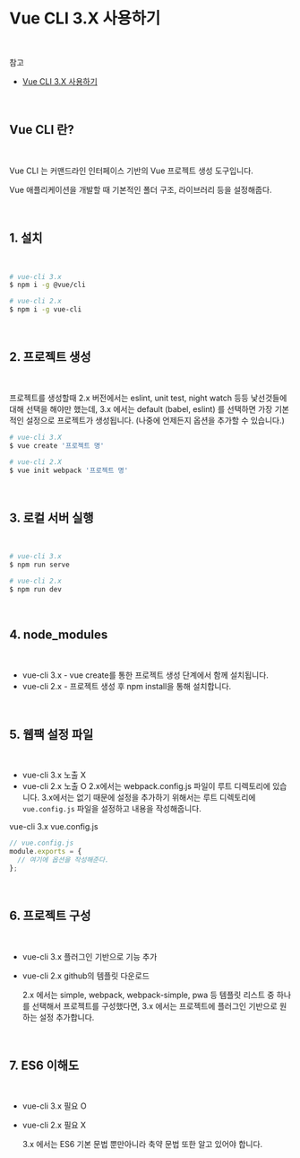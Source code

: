# Vue CLI 3.X 사용하기

<br/>

참고

- [Vue CLI 3.X 사용하기](https://velog.io/@skyepodium/Vue-CLI-3.X-%EC%82%AC%EC%9A%A9%ED%95%98%EA%B8%B0)

<br/>

## Vue CLI 란?

<br/>

Vue CLI 는 커맨드라인 인터페이스 기반의 Vue 프로젝트 생성 도구입니다.

Vue 애플리케이션을 개발할 때 기본적인 폴더 구조, 라이브러리 등을 설정해줍다.

<br/>

## 1. 설치

<br/>

```sh
# vue-cli 3.x
$ npm i -g @vue/cli

# vue-cli 2.x
$ npm i -g vue-cli
```

<br/>

## 2. 프로젝트 생성

<br/>

프로젝트를 생성할때 2.x 버전에서는 eslint, unit test, night watch 등등 낯선것들에 대해 선택을 해야만 했는데,
3.x 에서는 default (babel, eslint) 를 선택하면 가장 기본적인 설정으로 프로젝트가 생성됩니다.
(나중에 언제든지 옵션을 추가할 수 있습니다.)

```sh
# vue-cli 3.X
$ vue create '프로젝트 명'

# vue-cli 2.X
$ vue init webpack '프로젝트 명'
```

<br/>

## 3. 로컬 서버 실행

<br/>

```sh
# vue-cli 3.x
$ npm run serve

# vue-cli 2.x
$ npm run dev
```

<br/>

## 4. node_modules

<br/>

- vue-cli 3.x - vue create를 통한 프로젝트 생성 단계에서 함께 설치됩니다.
- vue-cli 2.x - 프로젝트 생성 후 npm install을 통해 설치합니다.

<br/>

## 5. 웹팩 설정 파일

<br/>

- vue-cli 3.x 노출 X
- vue-cli 2.x 노출 O
  2.x에서는 webpack.config.js 파일이 루트 디렉토리에 있습니다.
  3.x에서는 없기 때문에 설정을 추가하기 위해서는 루트 디렉토리에 `vue.config.js` 파일을 설정하고 내용을 작성해줍니다.

vue-cli 3.x vue.config.js

```js
// vue.config.js
module.exports = {
  // 여기에 옵션을 작성해준다.
};
```

<br/>

## 6. 프로젝트 구성

<br/>

- vue-cli 3.x 플러그인 기반으로 기능 추가
- vue-cli 2.x github의 템플릿 다운로드

  2.x 에서는 simple, webpack, webpack-simple, pwa 등 템플릿 리스트 중 하나를 선택해서 프로젝트를 구성했다면, 3.x 에서는 프로젝트에 플러그인 기반으로 원하는 설정 추가합니다.

<br/>

## 7. ES6 이해도

<br/>

- vue-cli 3.x 필요 O
- vue-cli 2.x 필요 X

  3.x 에서는 ES6 기본 문법 뿐만아니라 축약 문법 또한 알고 있어야 합니다.

<br/>
